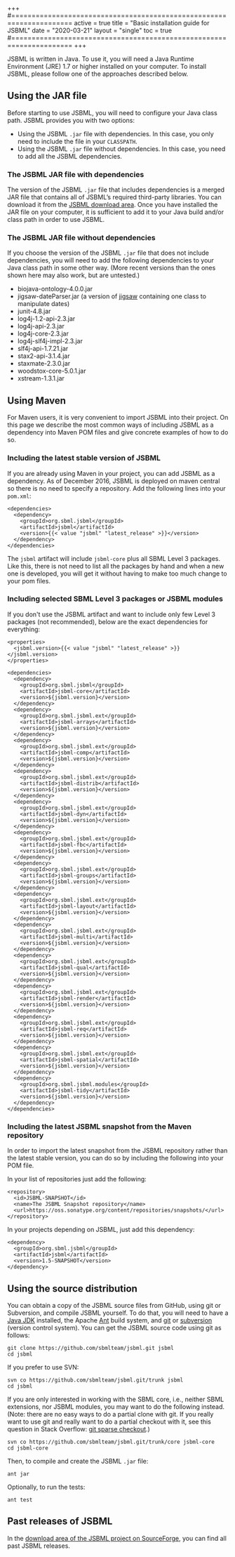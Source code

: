 +++
#=====================================================================
active = true
title = "Basic installation guide for JSBML"
date = "2020-03-21"
layout = "single"
toc = true
#=====================================================================
+++

JSBML is written in Java.  To use it, you will need a Java Runtime Environment (JRE) 1.7 or higher installed on your computer.  To install JSBML, please follow one of the approaches described below.


## Using the JAR file

Before starting to use JSBML, you will need to configure your Java class path. JSBML provides you with two options:
* Using the JSBML `.jar` file with dependencies. In this case, you only need to include the file in your `CLASSPATH`.
* Using the JSBML `.jar` file without dependencies. In this case, you need to add all the JSBML dependencies.


### The JSBML JAR file with dependencies

The version of the JSBML `.jar` file that includes dependencies is a merged JAR file that contains all of JSBML’s required third-party libraries. You can download it from the [JSBML download area](https://github.com/sbmlteam/jsbml). Once you have installed the JAR file on your computer, it is sufficient to add it to your Java build and/or class path in order to use JSBML.


### The JSBML JAR file without dependencies

If you choose the version of the JSBML `.jar` file that does not include dependencies, you will need to add the following dependencies to your Java class path in some other way.  (More recent versions than the ones shown here may also work, but are untested.)

* biojava-ontology-4.0.0.jar
* jigsaw-dateParser.jar (a version of [jigsaw](http://jigsaw.w3.org) containing one class to manipulate dates)
* junit-4.8.jar
* log4j-1.2-api-2.3.jar 
* log4j-api-2.3.jar
* log4j-core-2.3.jar
* log4j-slf4j-impl-2.3.jar
* slf4j-api-1.7.21.jar
* stax2-api-3.1.4.jar
* staxmate-2.3.0.jar
* woodstox-core-5.0.1.jar
* xstream-1.3.1.jar


## Using Maven

For Maven users, it is very convenient to import JSBML into their project. On this page we describe the most common ways of including JSBML as a dependency into Maven POM files and give concrete examples of how to do so.

### Including the latest stable version of JSBML

If you are already using Maven in your project, you can add JSBML as a dependency. As of December 2016, JSBML is deployed on maven central so there is no need to specify a repository. Add the following lines into your `pom.xml`:

    <dependencies>
      <dependency>
        <groupId>org.sbml.jsbml</groupId>
        <artifactId>jsbml</artifactId>
        <version>{{< value "jsbml" "latest_release" >}}</version>
      </dependency>
    </dependencies>

The `jsbml` artifact will include `jsbml-core` plus all SBML Level&nbsp;3 packages. Like this, there is not need to list all the packages by hand and when a new one is developed, you will get it without having to make too much change to your pom files.

### Including selected SBML Level 3 packages or JSBML modules

If you don't use the JSBML artifact and want to include only few Level&nbsp;3 packages (not recommended), below are the exact dependencies for everything:

    <properties>
      <jsbml.version>{{< value "jsbml" "latest_release" >}}</jsbml.version>
    </properties>
  
    <dependencies>
      <dependency>
        <groupId>org.sbml.jsbml</groupId>
        <artifactId>jsbml-core</artifactId>
        <version>${jsbml.version}</version>
      </dependency>
      <dependency>
        <groupId>org.sbml.jsbml.ext</groupId>
        <artifactId>jsbml-arrays</artifactId>
        <version>${jsbml.version}</version>
      </dependency>
      <dependency>
        <groupId>org.sbml.jsbml.ext</groupId>
        <artifactId>jsbml-comp</artifactId>
        <version>${jsbml.version}</version>
      </dependency>
      <dependency>
        <groupId>org.sbml.jsbml.ext</groupId>
        <artifactId>jsbml-distrib</artifactId>
        <version>${jsbml.version}</version>
      </dependency>
      <dependency>
        <groupId>org.sbml.jsbml.ext</groupId>
        <artifactId>jsbml-dyn</artifactId>
        <version>${jsbml.version}</version>
      </dependency>
      <dependency>
        <groupId>org.sbml.jsbml.ext</groupId>
        <artifactId>jsbml-fbc</artifactId>
        <version>${jsbml.version}</version>
      </dependency>
      <dependency>
        <groupId>org.sbml.jsbml.ext</groupId>
        <artifactId>jsbml-groups</artifactId>
        <version>${jsbml.version}</version>
      </dependency>
      <dependency>
        <groupId>org.sbml.jsbml.ext</groupId>
        <artifactId>jsbml-layout</artifactId>
        <version>${jsbml.version}</version>
      </dependency>
      <dependency>
        <groupId>org.sbml.jsbml.ext</groupId>
        <artifactId>jsbml-multi</artifactId>
        <version>${jsbml.version}</version>
      </dependency>
      <dependency>
        <groupId>org.sbml.jsbml.ext</groupId>
        <artifactId>jsbml-qual</artifactId>
        <version>${jsbml.version}</version>
      </dependency>
      <dependency>
        <groupId>org.sbml.jsbml.ext</groupId>
        <artifactId>jsbml-render</artifactId>
        <version>${jsbml.version}</version>
      </dependency>
      <dependency>
        <groupId>org.sbml.jsbml.ext</groupId>
        <artifactId>jsbml-req</artifactId>
        <version>${jsbml.version}</version>
      </dependency>
      <dependency>
        <groupId>org.sbml.jsbml.ext</groupId>
        <artifactId>jsbml-spatial</artifactId>
        <version>${jsbml.version}</version>
      </dependency>
      <dependency>
        <groupId>org.sbml.jsbml.modules</groupId>
        <artifactId>jsbml-tidy</artifactId>
        <version>${jsbml.version}</version>
      </dependency>
    </dependencies> 
  
### Including the latest JSBML snapshot from the Maven repository

In order to import the latest snapshot from the JSBML repository rather than the latest stable version, you can do so by including the following into your POM file.

In your list of repositories just add the following:

    <repository>
      <id>JSBML-SNAPSHOT</id>
      <name>The JSBML Snapshot repository</name>
      <url>https://oss.sonatype.org/content/repositories/snapshots/</url>
    </repository>
    
In your projects depending on JSBML, just add this dependency:

    <dependency> 
      <groupId>org.sbml.jsbml</groupId> 
      <artifactId>jsbml</artifactId> 
      <version>1.5-SNAPSHOT</version> 
    </dependency>

## Using the source distribution

You can obtain a copy of the JSBML source files from GitHub, using git or Subversion, and compile JSBML yourself.  To do that, you will need to have a [Java JDK](http://www.oracle.com/technetwork/java/javase/downloads/index.html) installed, the Apache [Ant](http://ant.apache.org/) build system, and [git](https://git-scm.com) or [subversion](http://subversion.apache.org/) (version control system).  You can get the JSBML source code using git as follows:

    git clone https://github.com/sbmlteam/jsbml.git jsbml
    cd jsbml

If you prefer to use SVN:

    svn co https://github.com/sbmlteam/jsbml.git/trunk jsbml
    cd jsbml

If you are only interested in working with the SBML core, i.e., neither SBML extensions, nor JSBML modules, you may want to do the following instead.  (Note: there are no easy ways to do a partial clone with git.  If you really want to use git and really want to do a partial checkout with it, see this question in Stack Overflow: [git sparse checkout](http://stackoverflow.com/a/13738951/278405).)

    svn co https://github.com/sbmlteam/jsbml.git/trunk/core jsbml-core
    cd jsbml-core

Then, to compile and create the JSBML `.jar` file:

    ant jar

Optionally, to run the tests:

    ant test


## Past releases of JSBML

In the [download area of the JSBML project on SourceForge](https://sourceforge.net/projects/jsbml/files/jsbml), you can find all past JSBML releases.
